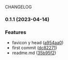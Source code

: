 CHANGELOG

### 0.1.1 (2023-04-14)

### Features

-   favicon y head ([a954aa0](https://github.com/mhv745/base-next/commit/a954aa0ff45f8ce5d8f2ccf1bb91c5c28d551312))
-   first commit ([dc82271](https://github.com/mhv745/base-next/commit/dc8227107eb8460d024c7f3f66a00446c4d8a764))
-   readme.md ([35b95f2](https://github.com/mhv745/base-next/commit/35b95f27c1353c64035330832b1fb154695a3e17))
